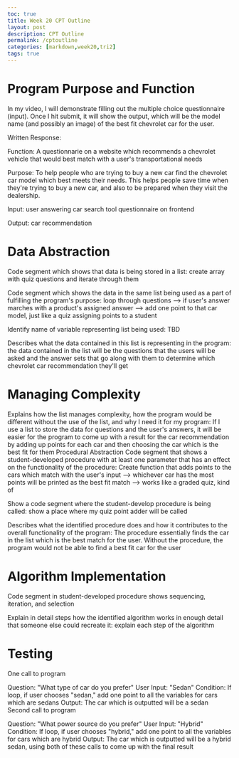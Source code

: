 ```yaml
---
toc: true
title: Week 20 CPT Outline 
layout: post
description: CPT Outline
permalink: /cptoutline
categories: [markdown,week20,tri2]
tags: true
---
```


# Program Purpose and Function
In my video, I will demonstrate filling out the multiple choice questionnaire (input). Once I hit submit, it will show the output, which will be the model name (and possibly an image) of the best fit chevrolet car for the user.

Written Response:

Function: A questionnarie on a website which recommends a chevrolet vehicle that would best match with a user's transportational needs

Purpose: To help people who are trying to buy a new car find the chevrolet car model which best meets their needs. This helps people save time when they're trying to buy a new car, and also to be prepared when they visit the dealership.

Input: user answering car search tool questionnaire on frontend

Output: car recommendation

# Data Abstraction
Code segment which shows that data is being stored in a list: create array with quiz questions and iterate through them

Code segment which shows the data in the same list being used as a part of fulfilling the program's purpose: loop through questions --> if user's answer marches with a product's assigned answer --> add one point to that car model, just like a quiz assigning points to a student

Identify name of variable representing list being used: TBD

Describes what the data contained in this list is representing in the program: the data contained in the list will be the questions that the users will be asked and the answer sets that go along with them to determine which chevrolet car recommendation they'll get

# Managing Complexity
Explains how the list manages complexity, how the program would be different without the use of the list, and why I need it for my program: If I use a list to store the data for questions and the user's answers, it will be easier for the program to come up with a result for the car recommendation by adding up points for each car and then choosing the car which is the best fit for them
Procedural Abstraction
Code segment that shows a student-developed procedure with at least one parameter that has an effect on the functionality of the procedure: Create function that adds points to the cars which match with the user's input --> whichever car has the most points will be printed as the best fit match --> works like a graded quiz, kind of

Show a code segment where the student-develop procedure is being called: show a place where my quiz point adder will be called

Describes what the identified procedure does and how it contributes to the overall functionality of the program: The procedure essentially finds the car in the list which is the best match for the user. Without the procedure, the program would not be able to find a best fit car for the user

# Algorithm Implementation
Code segment in student-developed procedure shows sequencing, iteration, and selection

Explain in detail steps how the identified algorithm works in enough detail that someone else could recreate it: explain each step of the algorithm

# Testing
One call to program

Question: "What type of car do you prefer"
User Input: "Sedan"
Condition: If loop, if user chooses "sedan," add one point to all the variables for cars which are sedans
Output: The car which is outputted will be a sedan
Second call to program

Question: "What power source do you prefer"
User Input: "Hybrid"
Condition: If loop, if user chooses "hybrid," add one point to all the variables for cars which are hybrid
Output: The car which is outputted will be a hybrid sedan, using both of these calls to come up with the final result
